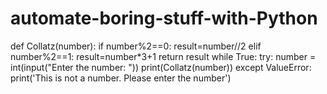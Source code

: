 # automate-boring-stuff-with-Python

def Collatz(number):
    if number%2==0:
        result=number//2
    elif number%2==1:
        result=number*3+1
    return result
while True:
    try:
        number = int(input("Enter the number: "))
        print(Collatz(number))
    except ValueError:
        print('This is not a number. Please enter the number')
